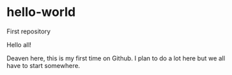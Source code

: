 # hello-world
First repository

Hello all!

Deaven here, this is my first time on Github. I plan to do a lot here but we all have to start somewhere.
